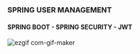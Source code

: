 ﻿### SPRING USER MANAGEMENT
 
 #### SPRING BOOT - SPRING SECURITY - JWT
 
![ezgif com-gif-maker](https://user-images.githubusercontent.com/59705964/210133036-a70da1ec-101e-4916-bb39-45c0c2562b92.jpg)
